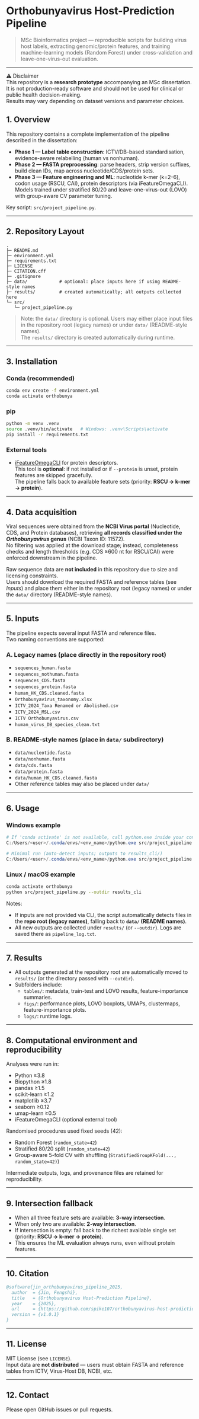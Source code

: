 # Orthobunyavirus Host-Prediction Pipeline

> MSc Bioinformatics project — reproducible scripts for building virus host labels, extracting genomic/protein features, and training machine-learning models (Random Forest) under cross-validation and leave-one-virus-out evaluation.

---
⚠️ Disclaimer  
This repository is a **research prototype** accompanying an MSc dissertation.  
It is not production-ready software and should not be used for clinical or public health decision-making.  
Results may vary depending on dataset versions and parameter choices.

## 1. Overview

This repository contains a complete implementation of the pipeline described in the dissertation:
- **Phase 1 — Label table construction**: ICTV/DB-based standardisation, evidence-aware relabelling (human vs nonhuman).
- **Phase 2 — FASTA preprocessing**: parse headers, strip version suffixes, build clean IDs, map across nucleotide/CDS/protein sets.
- **Phase 3 — Feature engineering and ML**: nucleotide k-mer (k=2–6), codon usage (RSCU, CAI), protein descriptors (via iFeatureOmegaCLI).  
  Models trained under stratified 80/20 and leave-one-virus-out (LOVO) with group-aware CV parameter tuning.

Key script: `src/project_pipeline.py`.

---

## 2. Repository Layout

```
.
├─ README.md
├─ environment.yml
├─ requirements.txt
├─ LICENSE
├─ CITATION.cff
├─ .gitignore
├─ data/            # optional: place inputs here if using README-style names
├─ results/         # created automatically; all outputs collected here
└─ src/
   └─ project_pipeline.py
```

> Note: the `data/` directory is optional. Users may either place input files in the repository root (legacy names) or under `data/` (README-style names).  
> The `results/` directory is created automatically during runtime.

---


## 3. Installation

### Conda (recommended)
```bash
conda env create -f environment.yml
conda activate orthobunya
```

### pip
```bash
python -m venv .venv
source .venv/bin/activate   # Windows: .venv\Scripts\activate
pip install -r requirements.txt
```

### External tools
- [iFeatureOmegaCLI](https://github.com/Superzchen/iFeatureOmega) for protein descriptors.  
  This tool is **optional**: if not installed or if `--protein` is unset, protein features are skipped gracefully.  
  The pipeline falls back to available feature sets (priority: **RSCU → k-mer → protein**).

---

## 4. Data acquisition

Viral sequences were obtained from the **NCBI Virus portal** (Nucleotide, CDS, and Protein databases), retrieving **all records classified under the *Orthobunyavirus* genus** (NCBI Taxon ID: 11572).  
No filtering was applied at the download stage; instead, completeness checks and length thresholds (e.g. CDS ≥600 nt for RSCU/CAI) were enforced downstream in the pipeline.

Raw sequence data are **not included** in this repository due to size and licensing constraints.  
Users should download the required FASTA and reference tables (see *Inputs*) and place them either in the repository root (legacy names) or under the `data/` directory (README-style names).

---

## 5. Inputs

The pipeline expects several input FASTA and reference files.  
Two naming conventions are supported:

### A. Legacy names (place directly in the repository root)
- `sequences_human.fasta`  
- `sequences_nothuman.fasta`  
- `sequences_CDS.fasta`  
- `sequences_protein.fasta`  
- `human_HK_CDS.cleaned.fasta`  
- `Orthobunyavirus_taxonomy.xlsx`  
- `ICTV_2024_Taxa Renamed or Abolished.csv`  
- `ICTV_2024_MSL.csv`  
- `ICTV Orthobunyavirus.csv`  
- `human_virus_DB_species_clean.txt`  

### B. README-style names (place in `data/` subdirectory)
- `data/nucleotide.fasta`  
- `data/nonhuman.fasta`  
- `data/cds.fasta`  
- `data/protein.fasta`  
- `data/human_HK_CDS.cleaned.fasta`  
- Other reference tables may also be placed under `data/`

---

## 6. Usage

### Windows example
```powershell
# If 'conda activate' is not available, call python.exe inside your conda env:
C:/Users/<user>/.conda/envs/<env_name>/python.exe src/project_pipeline.py --help

# Minimal run (auto-detect inputs; outputs to results_cli/)
C:/Users/<user>/.conda/envs/<env_name>/python.exe src/project_pipeline.py --outdir results_cli
```

### Linux / macOS example
```bash
conda activate orthobunya
python src/project_pipeline.py --outdir results_cli
```

Notes:
- If inputs are not provided via CLI, the script automatically detects files in the **repo root (legacy names)**, falling back to **`data/` (README names)**.  
- All new outputs are collected under `results/` (or `--outdir`). Logs are saved there as `pipeline_log.txt`.

---

## 7. Results

- All outputs generated at the repository root are automatically moved to `results/` (or the directory passed with `--outdir`).  
- Subfolders include:  
  - `tables/`: metadata, train-test and LOVO results, feature-importance summaries.  
  - `figs/`: performance plots, LOVO boxplots, UMAPs, clustermaps, feature-importance plots.  
  - `logs/`: runtime logs.  

---

## 8. Computational environment and reproducibility

Analyses were run in:
- Python ≥3.8  
- Biopython ≥1.8  
- pandas ≥1.5  
- scikit-learn ≥1.2  
- matplotlib ≥3.7  
- seaborn ≥0.12  
- umap-learn ≥0.5  
- iFeatureOmegaCLI (optional external tool)  

Randomised procedures used fixed seeds (42):
- Random Forest (`random_state=42`)  
- Stratified 80/20 split (`random_state=42`)  
- Group-aware 5-fold CV with shuffling (`StratifiedGroupKFold(..., random_state=42)`)  

Intermediate outputs, logs, and provenance files are retained for reproducibility.

---

## 9. Intersection fallback

- When all three feature sets are available: **3-way intersection**.  
- When only two are available: **2-way intersection**.  
- If intersection is empty: fall back to the richest available single set (priority: **RSCU → k-mer → protein**).  
- This ensures the ML evaluation always runs, even without protein features.

---

## 10. Citation

```bibtex
@software{jin_orthobunyavirus_pipeline_2025,
  author  = {Jin, Fengshi},
  title   = {Orthobunyavirus Host-Prediction Pipeline},
  year    = {2025},
  url     = {https://github.com/spike107/orthobunyavirus-host-prediction/releases/tag/v1.0.1},
  version = {v1.0.1}
}
```

---

## 11. License

MIT License (see `LICENSE`).  
Input data are **not distributed** — users must obtain FASTA and reference tables from ICTV, Virus-Host DB, NCBI, etc.

---

## 12. Contact

Please open GitHub issues or pull requests.

